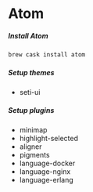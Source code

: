 # Atom

##### Install Atom

```bash
brew cask install atom
```

##### Setup themes

* seti-ui

##### Setup plugins

* minimap
* highlight-selected
* aligner
* pigments
* language-docker
* language-nginx
* language-erlang



